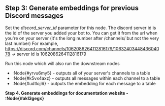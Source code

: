 ## Step 3: Generate embeddings for previous Discord messages

Set the *discord_server_id* parameter for this node. 
The discord server id is the id of the server you added your bot to. 
You can get it from the url when you're on your server 
(it's the long number after /channels/ but not the very last number) 
For example, https://discord.com/channels/1062086264112816179/1063240344843604078 -> 
server id is 1062086264112816179

Run this node which will also run the downstream nodes
- :Node{#yrvu6my5} - outputs all of your server's channels to a table
- :Node{#k5vx4axz} - outputs all messages within each channel to a table
- :Node{#udtlojl6} - outputs the embedding for each message to a table

__Step 4. Generate embeddings for documentation website - :Node{#akl3gegx}__
